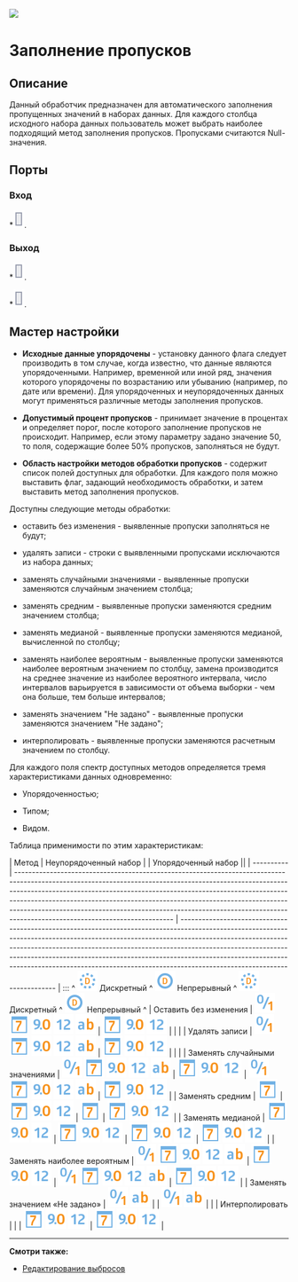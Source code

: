 ![ ](/app/icons/component_18/component_default-33.svg)
# Заполнение пропусков

## Описание

Данный обработчик предназначен для автоматического заполнения пропущенных значений в наборах данных.
Для каждого столбца исходного набора данных пользователь может выбрать наиболее подходящий метод заполнения пропусков. Пропусками считаются Null-значения.
## Порты

### Вход

   *![](/media/app/icons/ports/output_table_inactive.svg). 

### Выход

   *![](/media/app/icons/ports/output_table_inactive.svg). 

   *![](/media/app/icons/ports/output_table_inactive.svg). 

## Мастер настройки

*  **Исходные данные упорядочены** - установку данного флага следует производить в том случае, когда известно, что данные являются упорядоченными. Например, временной или иной ряд, значения которого упорядочены по возрастанию или убыванию (например, по дате или времени). Для упорядоченных и неупорядоченных данных могут применяться различные методы заполнения пропусков.


*  **Допустимый процент пропусков** - принимает значение в процентах и определяет порог, после которого заполнение пропусков не происходит. Например, если этому параметру задано значение 50, то поля, содержащие более 50% пропусков, заполняться не будут.


*  **Область настройки методов обработки пропусков** - содержит список полей доступных для обработки. Для каждого поля можно выставить флаг, задающий необходимость обработки, и затем выставить метод заполнения пропусков. 

Доступны следующие методы обработки:

* оставить без изменения - выявленные пропуски заполняться не будут; 

* удалять записи - строки с выявленными пропусками исключаются из набора данных;

* заменять случайными значениями - выявленные пропуски заменяются случайным значением столбца;

* заменять средним - выявленные пропуски заменяются средним значением столбца; 

* заменять медианой - выявленные пропуски заменяются медианой, вычисленной по столбцу;

* заменять наиболее вероятным - выявленные пропуски заменяются наиболее вероятным значением по столбцу, замена производится на среднее значение из наиболее вероятного интервала, число интервалов варьируется в зависимости от объема выборки - чем она больше, тем больше интервалов;  

* заменять значением "Не задано" - выявленные пропуски заменяются значением "Не задано";

* интерполировать - выявленные пропуски заменяются расчетным значением по столбцу.

Для каждого поля спектр доступных методов определяется тремя характеристиками данных одновременно:

*  Упорядоченностью;

*  Типом;

*  Видом.

Таблица применимости по этим характеристикам:

 | Метод                                                                                                                                                                                                                                                                                                                                                                                                                                                                                                                                                                                                                                                                                                                                                                                                                                                                                                                                                              | Неупорядоченный набор                                                                                                                                                                                                                                                                                                                                                                                                        | | Упорядоченный набор                                                                                                                                                                                                                                                                                                                                                                                                          ||
 | ----------                                                                                                                                                                                                                                                                                                                                                                                                                                                                                                                                                                                                                                                                                                                                                                                                                                                                                                                                                              | -------------------------------------------------------------------------------------------------------------------------------------------------------------------------------------------------------------------------------------------------------------------------------------------------------------------------------------------------------------------------------------------------------------------------------------------------- | -------------------------------------------------------------------------------------------------------------------------------------------------------------------------------------------------------------------------------------------------------------------------------------------------------------------------------------------------------------------------------------------------------------------------------------------------
 | :::                             ^ ![](/media/app/icons/datatype_18/datatype_default-09.svg) Дискретный                                                                                                                                                                                                    ^ ![](/media/app/icons/datatype_18/datatype_default-08.svg) Непрерывный                                                                                             ^ ![](/media/app/icons/datatype_18/datatype_default-09.svg) Дискретный                                                                                                                                                                                                    ^ ![](/media/app/icons/datatype_18/datatype_default-08.svg) Непрерывный                                                                                             ^
 | Оставить без изменения                                                                                                                                                                                                                                                                                                                                                                                                                                                                                                                                                                                                                                                                                                                                                                                                                                                                                                                              | ![](/media/app/icons/datatype_18/datatype_default-04.svg) ![](/media/app/icons/datatype_18/datatype_default-05.svg) ![](/media/app/icons/datatype_18/datatype_default-03.svg) ![](/media/app/icons/datatype_18/datatype_default-02.svg) ![](/media/app/icons/datatype_18/datatype_default-01.svg)                                                                                                                                                  | ![](/media/app/icons/datatype_18/datatype_default-05.svg) ![](/media/app/icons/datatype_18/datatype_default-03.svg) ![](/media/app/icons/datatype_18/datatype_default-02.svg)                                                                                                                                                                                                                                                                     |                                                                                                                                                                                                                                                                                                   |                                                                                                                                                                               | 
 | Удалять записи                                                                                                                                                                                                                                                                                                                                                                                                                                                                                                                                                                                                                                                                                                                                                                                                                                                                                                                                             | ![](/media/app/icons/datatype_18/datatype_default-04.svg) ![](/media/app/icons/datatype_18/datatype_default-05.svg) ![](/media/app/icons/datatype_18/datatype_default-03.svg) ![](/media/app/icons/datatype_18/datatype_default-02.svg) ![](/media/app/icons/datatype_18/datatype_default-01.svg)                                                                                                                                                  | ![](/media/app/icons/datatype_18/datatype_default-05.svg) ![](/media/app/icons/datatype_18/datatype_default-03.svg) ![](/media/app/icons/datatype_18/datatype_default-02.svg)                                                                                                                                                                                                                                                                     |                                                                                                                                                                                                                                                                                                   |                                                                                                                                                                               | 
 | Заменять случайными значениями                                                                                                                                                                                                                                                                                                                                                                                                                                                                                                                                                                                                                                                                                                                                                                                                                                                                                                              | ![](/media/app/icons/datatype_18/datatype_default-04.svg) ![](/media/app/icons/datatype_18/datatype_default-05.svg) ![](/media/app/icons/datatype_18/datatype_default-03.svg) ![](/media/app/icons/datatype_18/datatype_default-02.svg) ![](/media/app/icons/datatype_18/datatype_default-01.svg)                                                                                                                                                  | ![](/media/app/icons/datatype_18/datatype_default-05.svg) ![](/media/app/icons/datatype_18/datatype_default-03.svg) ![](/media/app/icons/datatype_18/datatype_default-02.svg)                                                                                                                                                                                                                                                                     | ![](/media/app/icons/datatype_18/datatype_default-04.svg) ![](/media/app/icons/datatype_18/datatype_default-05.svg) ![](/media/app/icons/datatype_18/datatype_default-03.svg) ![](/media/app/icons/datatype_18/datatype_default-02.svg) ![](/media/app/icons/datatype_18/datatype_default-01.svg) | ![](/media/app/icons/datatype_18/datatype_default-05.svg) ![](/media/app/icons/datatype_18/datatype_default-03.svg) ![](/media/app/icons/datatype_18/datatype_default-02.svg) | 
 | Заменять средним                                                                                                                                                                                                                                                                                                                                                                                                                                                                                                                                                                                                                                                                                                                                                                                                                                                                                                                                         | ![](/media/app/icons/datatype_18/datatype_default-05.svg)                                                                                                                                                                                                                                                                                                                                                                                          | ![](/media/app/icons/datatype_18/datatype_default-05.svg) ![](/media/app/icons/datatype_18/datatype_default-03.svg) ![](/media/app/icons/datatype_18/datatype_default-02.svg)                                                                                                                                                                                                                                                                     | ![](/media/app/icons/datatype_18/datatype_default-05.svg)                                                                                                                                                                                                                                         | ![](/media/app/icons/datatype_18/datatype_default-05.svg) ![](/media/app/icons/datatype_18/datatype_default-03.svg) ![](/media/app/icons/datatype_18/datatype_default-02.svg) | 
 | Заменять медианой                                                                                                                                                                                                                                                                                                                                                                                                                                                                                                                                                                                                                                                                                                                                                                                                                                                                                                                                       | ![](/media/app/icons/datatype_18/datatype_default-05.svg) ![](/media/app/icons/datatype_18/datatype_default-03.svg) ![](/media/app/icons/datatype_18/datatype_default-02.svg)                                                                                                                                                                                                                                                                      | ![](/media/app/icons/datatype_18/datatype_default-05.svg) ![](/media/app/icons/datatype_18/datatype_default-03.svg) ![](/media/app/icons/datatype_18/datatype_default-02.svg)                                                                                                                                                                                                                                                                     | ![](/media/app/icons/datatype_18/datatype_default-05.svg) ![](/media/app/icons/datatype_18/datatype_default-03.svg) ![](/media/app/icons/datatype_18/datatype_default-02.svg)                                                                                                                     | ![](/media/app/icons/datatype_18/datatype_default-05.svg) ![](/media/app/icons/datatype_18/datatype_default-03.svg) ![](/media/app/icons/datatype_18/datatype_default-02.svg) | 
 | Заменять наиболее вероятным                                                                                                                                                                                                                                                                                                                                                                                                                                                                                                                                                                                                                                                                                                                                                                                                                                                                                                                    | ![](/media/app/icons/datatype_18/datatype_default-04.svg) ![](/media/app/icons/datatype_18/datatype_default-05.svg) ![](/media/app/icons/datatype_18/datatype_default-03.svg) ![](/media/app/icons/datatype_18/datatype_default-02.svg) ![](/media/app/icons/datatype_18/datatype_default-01.svg)                                                                                                                                                  | ![](/media/app/icons/datatype_18/datatype_default-05.svg) ![](/media/app/icons/datatype_18/datatype_default-03.svg) ![](/media/app/icons/datatype_18/datatype_default-02.svg)                                                                                                                                                                                                                                                                     | ![](/media/app/icons/datatype_18/datatype_default-04.svg) ![](/media/app/icons/datatype_18/datatype_default-05.svg) ![](/media/app/icons/datatype_18/datatype_default-03.svg) ![](/media/app/icons/datatype_18/datatype_default-02.svg) ![](/media/app/icons/datatype_18/datatype_default-01.svg) | ![](/media/app/icons/datatype_18/datatype_default-05.svg) ![](/media/app/icons/datatype_18/datatype_default-03.svg) ![](/media/app/icons/datatype_18/datatype_default-02.svg) | 
 | Заменять значением «Не задано»                                                                                                                                                                                                                                                                                                                                                                                                                                                                                                                                                                                                                                                                                                                                                                                                                                                                                                               | ![](/media/app/icons/datatype_18/datatype_default-04.svg) ![](/media/app/icons/datatype_18/datatype_default-01.svg)                                                                                                                                                                                                                                                                                                                                |                                                                                                                                                                                                                                                                                                                                                                                                                                                   | ![](/media/app/icons/datatype_18/datatype_default-04.svg) ![](/media/app/icons/datatype_18/datatype_default-01.svg)                                                                                                                                                                               |                                                                                                                                                                               | 
 | Интерполировать                                                                                                                                                                                                                                                                                                                                                                                                                                                                                                                                                                                                                                                                                                                                                                                                                                                                                                                                          |                                                                                                                                                                                                                                                                                                                                                                                                                                                    |                                                                                                                                                                                                                                                                                                                                                                                                                                                   | ![](/media/app/icons/datatype_18/datatype_default-05.svg) ![](/media/app/icons/datatype_18/datatype_default-03.svg) ![](/media/app/icons/datatype_18/datatype_default-02.svg)                                                                                                                     | ![](/media/app/icons/datatype_18/datatype_default-05.svg) ![](/media/app/icons/datatype_18/datatype_default-03.svg) ![](/media/app/icons/datatype_18/datatype_default-02.svg) | 


----

**Смотри также:** 

*  [Редактирование выбросов](/app/processors/preprocessing/editing_of_emissions.md)



